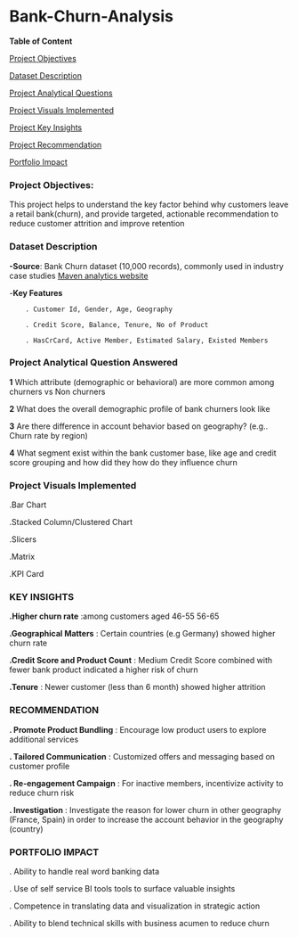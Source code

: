 # Bank-Churn-Analysis
**Table of Content** 

[Project Objectives](https://github.com/OlajesuOgunyemi/Bank-Churn-Analysis/blob/main/README.md#project-objectives)

[Dataset Description](https://github.com/OlajesuOgunyemi/Bank-Churn-Analysis/blob/main/README.md#dataset-description) 

[Project Analytical Questions](https://github.com/OlajesuOgunyemi/Bank-Churn-Analysis/blob/main/README.md#project-analytical-question-answered) 

[Project Visuals Implemented](https://github.com/OlajesuOgunyemi/Bank-Churn-Analysis/blob/main/README.md#project-visuals-implemented) 

[Project Key Insights](https://github.com/OlajesuOgunyemi/Bank-Churn-Analysis/blob/main/README.md#key-insights) 

[Project Recommendation](https://github.com/OlajesuOgunyemi/Bank-Churn-Analysis/blob/main/README.md#recommendation) 

[Portfolio Impact](https://github.com/OlajesuOgunyemi/Bank-Churn-Analysis/blob/main/README.md#portfolio-impact) 

 ### Project Objectives: 

This project helps to understand the key factor behind why customers leave a retail bank(churn), and provide targeted, actionable recommendation to reduce customer attrition and improve retention 

 ### Dataset Description
 
 **-Source**: Bank Churn dataset (10,000 records), commonly used in industry case studies [Maven analytics website](https://mavenanalytics.io/data-playground?order=date_added%2Cdesc&search=bank%20churn)

 -**Key Features** 

        . Customer Id, Gender, Age, Geography 

        . Credit Score, Balance, Tenure, No of Product 

        . HasCrCard, Active Member, Estimated Salary, Existed Members 

         

  ### Project Analytical Question Answered

**1**  Which attribute (demographic or behavioral) are more common among churners vs Non churners 

 **2** What does the overall demographic profile of bank churners look like 

**3** Are there difference in account behavior based on geography? (e.g.. Churn rate by region) 

**4** What segment exist within the bank customer base, like age and credit score grouping and how did they how do they influence churn 

### Project Visuals Implemented

.Bar Chart 

.Stacked Column/Clustered Chart 

.Slicers 

.Matrix 

.KPI Card

 ### KEY INSIGHTS

**.Higher churn rate** :among customers aged 46-55  56-65 

**.Geographical Matters** : Certain countries (e.g Germany) showed higher churn rate 

**.Credit Score and Product Count** : Medium Credit Score combined with fewer bank product indicated a higher risk of churn 

**.Tenure** : Newer customer (less than 6 month) showed higher attrition 

### RECOMMENDATION

**. Promote Product Bundling** : Encourage low product users to explore additional services 

**. Tailored Communication** : Customized offers and messaging based on customer profile 

**. Re-engagement Campaign** : For inactive members, incentivize activity to reduce churn risk 

**. Investigation** : Investigate the reason for lower churn in other geography (France, Spain) in order to increase the account behavior in the geography (country) 

 ### PORTFOLIO IMPACT

. Ability to handle real word banking data 

. Use of self service BI tools tools to surface valuable insights 

. Competence in translating data and visualization in strategic action  

. Ability to blend technical skills with business acumen  to reduce churn 

 

 

 
